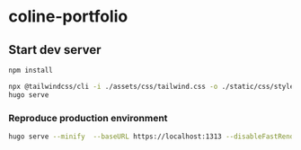 # coline-portfolio

## Start dev server

```bash
npm install

npx @tailwindcss/cli -i ./assets/css/tailwind.css -o ./static/css/style.css
hugo serve
```

### Reproduce production environment

```bash
hugo serve --minify  --baseURL https://localhost:1313 --disableFastRender
```
